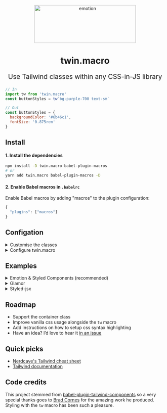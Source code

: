 <p align="center">
  <img src="https://i.imgur.com/iWBWhY0.png" alt="emotion" height="120" width="320">
  <h1 align="center">twin.macro</h1>
</p>
<p align="center" style="font-size: 1.3rem;">Use Tailwind classes within any CSS-in-JS library<br /></p>

```js
// In
import tw from 'twin.macro'
const buttonStyles = tw`bg-purple-700 text-sm`

// Out
const buttonStyles = {
  backgroundColor: '#6b46c1',
  fontSize: '0.875rem'
}
```

## Install

#### 1. Install the dependencies

```bash
npm install -D twin.macro babel-plugin-macros
# or
yarn add twin.macro babel-plugin-macros -D
```

#### 2. Enable Babel macros in `.babelrc`

Enable Babel macros by adding "macros" to the plugin configuration:

```js
{
  "plugins": ["macros"]
}
```

## Configation

<details>
  <summary>Customise the classes</summary>
<br>

> It’s important to know that you don’t need a `tailwind.config.js` to use Twin. You already have access to every class with every variant.
> Unlike Tailwind, twin.macro only generates styles for the classes you use. This means you don’t need to use additional tools like purgeCSS.

Customising classes is done in `tailwind.config.js`.<br/>Here's two types of configs to get you started.:<br/>

a) Add the [simple config](https://raw.githubusercontent.com/tailwindcss/tailwindcss/master/stubs/simpleConfig.stub.js)

```bash
curl https://raw.githubusercontent.com/tailwindcss/tailwindcss/master/stubs/simpleConfig.stub.js > tailwind.config.js
```

b) Add the [full config](https://raw.githubusercontent.com/tailwindcss/tailwindcss/master/stubs/defaultConfig.stub.js)

```bash
curl https://raw.githubusercontent.com/tailwindcss/tailwindcss/master/stubs/defaultConfig.stub.js > tailwind.config.js
```

In the config, there only needs to be a `theme: {...}` entry so feel free to cleanup.

You can overwrite or extend classes the same way as Tailwind.<br/>
Overwrite parts of the base config in `theme: { ... }` and xtend in `theme: { extend: { ... } }`.<br/>
Read more in the [Tailwind theme docs](https://tailwindcss.com/docs/theme).

</details>

<details>
  <summary>Configure twin.macro</summary>
<br>

Create a `babel-plugin-macros.config.js` in your project root to configure twin.macro.

`config`: path to your Tailwind config file. Defaults to `"./tailwind.config.js"`

`format`: CSS output format. `"object"`, `"string"`, or `"auto"` (default) – `"auto"` will cause the output to be an object except when inside a `<style>` element.

`debug`: Displays information about the Tailwind class conversions.

```js
// babel-plugin-macros.config.js
module.exports = {
  twin: {
    config: "./path/to/tailwind.config.js", // Default: "./tailwind.config.js"
    styled: "@emotion/styled", // Default: "@emotion/styled"
    format: "auto" // Options: "string", "auto"
    debug: true
  }
}
```

</details>

## Examples

<details>
  <summary>Emotion &amp; Styled Components (recommended)</summary>

### [Emotion](https://github.com/emotion-js/emotion) and [Styled Components](https://github.com/styled-components/styled-components)

#### Install the dependencies

```bash
npm install -D @emotion/core @emotion/styled
# or
yarn add @emotion/core @emotion/styled -D
```

#### Inline css prop example

```js
// Example.js
import { css } from '@emotion/core'
import styled from '@emotion/styled/macro'
import tw from 'tailwind.macro'

const stylesGreen = css(tw`text-green`)
const Button = () => <button css={stylesGreen}>hello, world</button>
```

####

```js
const ButtonPrimary = tw.button`text-white bg-green hover:bg-black focus:bg-black`
const ButtonSecondary = styled.button`
  ${tw`bg-red`}
  &:hover, &:focus {
    ${tw`bg-black`}
  }
`

const ButtonSet = () => (
  <>
    <ButtonPrimary>Submit</ButtonPrimary>
    <ButtonSecondary>Cancel</ButtonSecondary>
  </>
)
```

_Note: the `css` prop requires [babel-plugin-emotion](https://github.com/emotion-js/emotion/tree/master/packages/babel-plugin-emotion)._

```bash
npm i -D @emotion/core @emotion/styled
```

<hr />

</details>

<details>
  <summary>Glamor</summary>

### [Glamor](https://github.com/threepointone/glamor)

```js
import { css } from 'glamor'
import tw from 'twin.macro'

const style = css(tw`font-mono text-sm text-red hover:text-blue`)

const App = () => <div {...style}>hello, world</div>
```

<hr />
</details>

<details>
  <summary>Styled-jsx</summary>

### [Styled-jsx](https://github.com/zeit/styled-jsx)

```js
import tw from 'twin.macro'

const App = () => (
  <div>
    <div className="foo">hello, world</div>
    <style jsx>{`
      .foo {
        ${tw`font-mono text-sm text-red hover:text-blue`}
      }
    `}</style>
  </div>
)
```

When used inside a `<style>` element the tagged template literal (``) is transformed into a CSS string.

Also, when using `hover:*`, `focus:*`, or media query (e.g. `sm:*`) class names the output is nested. Use [styled-jsx-plugin-postcss](https://github.com/giuseppeg/styled-jsx-plugin-postcss) and [postcss-nested](https://github.com/postcss/postcss-nested) to allow nesting.

<hr />
</details>

## Roadmap

- Support the container class
- Improve vanilla css usage alongside the `tw` macro
- Add instructions on how to setup css syntax highlighting
- Have an idea? I’d love to hear it [in an issue](https://github.com/ben-rogerson/twin.macro/issues)

## Quick picks

- [Nerdcave's Tailwind cheat sheet](https://nerdcave.com/tailwind-cheat-sheet)
- [Tailwind documentation](https://tailwindcss.com/docs/installation)

## Code credits

This project stemmed from [babel-plugin-tailwind-components](https://github.com/bradlc/babel-plugin-tailwind-components) so a very special thanks goes to [Brad Cornes](https://github.com/bradlc) for the amazing work he produced. Styling with the `tw` macro has been such a pleasure.
